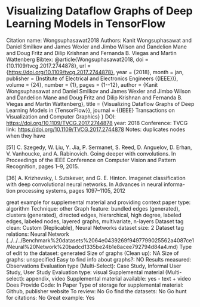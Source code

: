 # Visualizing Dataflow Graphs of Deep Learning Models in TensorFlow

Citation name: Wongsuphasawat2018
Authors: Kanit Wongsuphasawat and Daniel Smilkov and James Wexler and Jimbo Wilson and Dandelion Mane and Doug Fritz and Dilip Krishnan and Fernanda B. Viegas and Martin Wattenberg
Bibtex: @article{Wongsuphasawat2018,
doi = {10.1109/tvcg.2017.2744878},
url = {https://doi.org/10.1109/tvcg.2017.2744878},
year = {2018},
month = jan,
publisher = {Institute of Electrical and Electronics Engineers ({IEEE})},
volume = {24},
number = {1},
pages = {1--12},
author = {Kanit Wongsuphasawat and Daniel Smilkov and James Wexler and Jimbo Wilson and Dandelion Mane and Doug Fritz and Dilip Krishnan and Fernanda B. Viegas and Martin Wattenberg},
title = {Visualizing Dataflow Graphs of Deep Learning Models in {TensorFlow}},
journal = {{IEEE} Transactions on Visualization and Computer Graphics}
}
DOI: https://doi.org/10.1109/TVCG.2017.2744878
year: 2018
Conference: TVCG
link: https://doi.org/10.1109/TVCG.2017.2744878
Notes: duplicates nodes when they have 

[51] C. Szegedy, W. Liu, Y. Jia, P. Sermanet, S. Reed, D. Anguelov, D. Erhan,
V. Vanhoucke, and A. Rabinovich. Going deeper with convolutions. In
Proceedings of the IEEE Conference on Computer Vision and Pattern
Recognition, pages 1–9, 2015.

[36] A. Krizhevsky, I. Sutskever, and G. E. Hinton. Imagenet classification
with deep convolutional neural networks. In Advances in neural informa-
tion processing systems, pages 1097–1105, 2012

great example for supplemental material and providing context
paper type: algorithm
Technique: other
Graph feature: bundled edges (generated), clusters (generated), directed edges, hierarchical, high degree, labeled edges, labeled nodes, layered graphs, multivariate, n-layers
Dataset tag clean: Custom (Replicable), Neural Networks
dataset size: 2
Dataset tag relations: Neural Network (../../../Benchmark%20datasets%2064e0439269f9497799025562a4087ce1/Neural%20Network%20badcd1335be24b1e8acee792794d84a4.md)
Type of edit to the dataset: generated
Size of graphs (Clean up): NA
Size of graphs: unspecified
Easy to find info about graphs?: NO
Results measured: Observations
Evaluation type (Multi-Select): Case Study, Informal User Study, User Study
Evaluation type: visual
Supplemental material (Multi-select): appendix, video
Supplemental material available: yes - text + video
Does Provide Code: In Paper
Type of storage for supplemental material: Github, publisher website
To review: No
Go find the datasets: No
Go hunt for citations: No
Great example: Yes